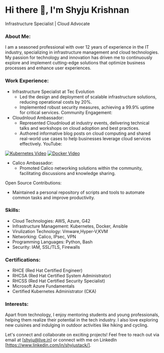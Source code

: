 # Hi there 👋, I'm Shyju Krishnan 
Infrastructure Specialist | Cloud Advocate

### About Me:
I am a seasoned professional with over 12 years of experience in the IT industry, specializing in infrastructure management and cloud technologies. My passion for technology and innovation has driven me to continuously explore and implement cutting-edge solutions that optimize business processes and enhance user experiences.

### Work Experience:
- Infrastructure Specialist at Tec Evolution 
   - Led the design and deployment of scalable infrastructure solutions, reducing operational costs by 20%.
   - Implemented robust security measures, achieving a 99.9% uptime for critical services.
Community Engagement:
- Cloudnloud Ambassador:
   - Represented Cloudnloud at industry events, delivering technical talks and workshops on cloud adoption and best practices.
   - Authored informative blog posts on cloud computing and shared real-world use cases to help businesses leverage cloud services effectively.
YouTube:

[![Kubernetes Video](https://img.youtube.com/vi/Qj3T5kOs9gY/0.jpg)](https://www.youtube.com/watch?v=Qj3T5kOs9gY&t=3885s)
[![Docker Video](https://img.youtube.com/vi/YUHIMutWlm0/0.jpg)](https://www.youtube.com/watch?v=YUHIMutWlm0&t=2062s)





- Calico Ambassador:
   - Promoted Calico networking solutions within the community, facilitating discussions and knowledge sharing.
   
Open Source Contributions:
- Maintained a personal repository of scripts and tools to automate common tasks and improve productivity.


### Skills:
- Cloud Technologies: AWS, Azure, G42
- Infrastructure Management: Kubernetes, Docker, Ansible
- Virulization Technology: Vmware,Hyper-V,KVM
- Networking: Calico, IPsec, VPN
- Programming Languages: Python, Bash
- Security: IAM, SSL/TLS, Firewalls
  
### Certifications:
- RHCE (Red Hat Certified Engineer)
- RHCSA (Red Hat Certified System Administrator)
- RHCSS (Red Hat Certified Security Specialist)
- Microsoft Azure Fundamentals
- Certified Kubernetes Administrator (CKA)

### Interests:
Apart from technology, I enjoy mentoring students and young professionals, helping them realize their potential in the tech industry. I also love exploring new cuisines and indulging in outdoor activities like hiking and cycling.

Let's connect and collaborate on exciting projects! Feel free to reach out via email at [shyju@live.in] or connect with me on LinkedIn [https://www.linkedin.com/in/shyjustack/].






